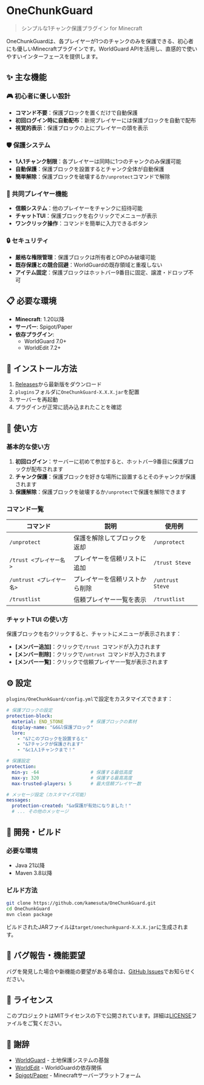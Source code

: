 # OneChunkGuard

> シンプルな1チャンク保護プラグイン for Minecraft

OneChunkGuardは、各プレイヤーが1つのチャンクのみを保護できる、初心者にも優しいMinecraftプラグインです。WorldGuard APIを活用し、直感的で使いやすいインターフェースを提供します。

## ✨ 主な機能

### 🎮 初心者に優しい設計
- **コマンド不要**：保護ブロックを置くだけで自動保護
- **初回ログイン時に自動配布**：新規プレイヤーには保護ブロックを自動で配布
- **視覚的表示**：保護ブロックの上にプレイヤーの頭を表示

### 🛡️ 保護システム
- **1人1チャンク制限**：各プレイヤーは同時に1つのチャンクのみ保護可能
- **自動保護**：保護ブロックを設置するとチャンク全体が自動保護
- **簡単解除**：保護ブロックを破壊するか`/unprotect`コマンドで解除

### 👥 共同プレイヤー機能
- **信頼システム**：他のプレイヤーをチャンクに招待可能
- **チャットTUI**：保護ブロックを右クリックでメニューが表示
- **ワンクリック操作**：コマンドを簡単に入力できるボタン

### 🔒 セキュリティ
- **厳格な権限管理**：保護ブロックは所有者とOPのみ破壊可能
- **既存保護との競合回避**：WorldGuardの既存領域と重複しない
- **アイテム固定**：保護ブロックはホットバー9番目に固定、譲渡・ドロップ不可

## 📋 必要な環境

- **Minecraft**: 1.20以降
- **サーバー**: Spigot/Paper
- **依存プラグイン**: 
  - WorldGuard 7.0+
  - WorldEdit 7.2+

## 🚀 インストール方法

1. [Releases](https://github.com/kamesuta/OneChunkGuard/releases)から最新版をダウンロード
2. `plugins`フォルダに`OneChunkGuard-X.X.X.jar`を配置
3. サーバーを再起動
4. プラグインが正常に読み込まれたことを確認

## 🎯 使い方

### 基本的な使い方

1. **初回ログイン**：サーバーに初めて参加すると、ホットバー9番目に保護ブロックが配布されます
2. **チャンク保護**：保護ブロックを好きな場所に設置するとそのチャンクが保護されます
3. **保護解除**：保護ブロックを破壊するか`/unprotect`で保護を解除できます

### コマンド一覧

| コマンド | 説明 | 使用例 |
|---------|-----|--------|
| `/unprotect` | 保護を解除してブロックを返却 | `/unprotect` |
| `/trust <プレイヤー名>` | プレイヤーを信頼リストに追加 | `/trust Steve` |
| `/untrust <プレイヤー名>` | プレイヤーを信頼リストから削除 | `/untrust Steve` |
| `/trustlist` | 信頼プレイヤー一覧を表示 | `/trustlist` |

### チャットTUI の使い方

保護ブロックを右クリックすると、チャットにメニューが表示されます：

- **[メンバー追加]**：クリックで`/trust `コマンドが入力されます
- **[メンバー削除]**：クリックで`/untrust `コマンドが入力されます  
- **[メンバー一覧]**：クリックで信頼プレイヤー一覧が表示されます

## ⚙️ 設定

`plugins/OneChunkGuard/config.yml`で設定をカスタマイズできます：

```yaml
# 保護ブロックの設定
protection-block:
  material: END_STONE          # 保護ブロックの素材
  display-name: "&6&l保護ブロック"
  lore:
    - "&7このブロックを設置すると"
    - "&7チャンクが保護されます"
    - "&c1人1チャンクまで！"

# 保護設定
protection:
  min-y: -64                   # 保護する最低高度
  max-y: 320                   # 保護する最高高度
  max-trusted-players: 5       # 最大信頼プレイヤー数

# メッセージ設定（カスタマイズ可能）
messages:
  protection-created: "&a保護が有効になりました！"
  # ... その他のメッセージ
```

## 🔧 開発・ビルド

### 必要な環境
- Java 21以降
- Maven 3.8以降

### ビルド方法
```bash
git clone https://github.com/kamesuta/OneChunkGuard.git
cd OneChunkGuard
mvn clean package
```

ビルドされたJARファイルは`target/onechunkguard-X.X.X.jar`に生成されます。

## 🐛 バグ報告・機能要望

バグを発見した場合や新機能の要望がある場合は、[GitHub Issues](https://github.com/kamesuta/OneChunkGuard/issues)でお知らせください。

## 📜 ライセンス

このプロジェクトはMITライセンスの下で公開されています。詳細は[LICENSE](LICENSE)ファイルをご覧ください。

## 🙏 謝辞

- [WorldGuard](https://github.com/EngineHub/WorldGuard) - 土地保護システムの基盤
- [WorldEdit](https://github.com/EngineHub/WorldEdit) - WorldGuardの依存関係
- [Spigot/Paper](https://papermc.io/) - Minecraftサーバープラットフォーム
